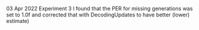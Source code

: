 03 Apr 2022
Experiment 3 I found that the PER for missing generations was set to 1.0f and corrected that with DecodingUpdates to have better (lower) estimate)